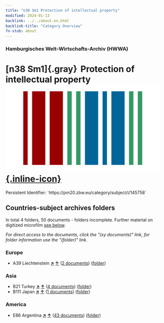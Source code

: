 ```yaml
---
title: "n38 Sm1 Protection of intellectual property"
modified: 2024-01-13
backlink: ../../about.en.html
backlink-title: "Category Overview"
fn-stub: about
---
```


### Hamburgisches Welt-Wirtschafts-Archiv (HWWA)

# [n38 Sm1]{.gray}&#8201; Protection of intellectual property &#160; [![Wikidata](/images/Wikidata-logo.svg "Wikidata"){.inline-icon}](http://www.wikidata.org/entity/Q104711321)

<div class="hint">Persistent Identifier: `https://pm20.zbw.eu/category/subject/i/145758`</div>







## Countries-subject archives folders







In total 4 folders, 50 documents - folders incomplete. Further material on digitized microfilm [see below](#filmsections).

_For direct access to the documents, click the "(xy documents)" link, for folder information use the "(folder)" link._



### Europe

- A39 Liechtenstein [**&nearr;**](../../../geo/i/141016/about.en.html "Liechtenstein (all folders)") [**&uarr;**](../../../geo/about.en.html#A39 "Country category system") (<a href="https://pm20.zbw.eu/iiifview/folder/sh/141016,145758" title="about: Liechtenstein : Protection of intellectual property" target="_blank">2 documents</a>) ([folder](../../../../folder/sh/1410xx/141016/1457xx/145758/about.en.html))

### Asia

- B21 Turkey [**&nearr;**](../../../geo/i/141111/about.en.html "Turkey (all folders)") [**&uarr;**](../../../geo/about.en.html#B21 "Country category system") (<a href="https://pm20.zbw.eu/iiifview/folder/sh/141111,145758" title="about: Turkey : Protection of intellectual property" target="_blank">4 documents</a>) ([folder](../../../../folder/sh/1411xx/141111/1457xx/145758/about.en.html))
- B111 Japan [**&nearr;**](../../../geo/i/141272/about.en.html "Japan (all folders)") [**&uarr;**](../../../geo/about.en.html#B111 "Country category system") (<a href="https://pm20.zbw.eu/iiifview/folder/sh/141272,145758" title="about: Japan : Protection of intellectual property" target="_blank">1 documents</a>) ([folder](../../../../folder/sh/1412xx/141272/1457xx/145758/about.en.html))

### America

- E86 Argentina [**&nearr;**](../../../geo/i/141692/about.en.html "Argentina (all folders)") [**&uarr;**](../../../geo/about.en.html#E86 "Country category system") (<a href="https://pm20.zbw.eu/iiifview/folder/sh/141692,145758" title="about: Argentina : Protection of intellectual property" target="_blank">43 documents</a>) ([folder](../../../../folder/sh/1416xx/141692/1457xx/145758/about.en.html))



<a id="filmsections" />













